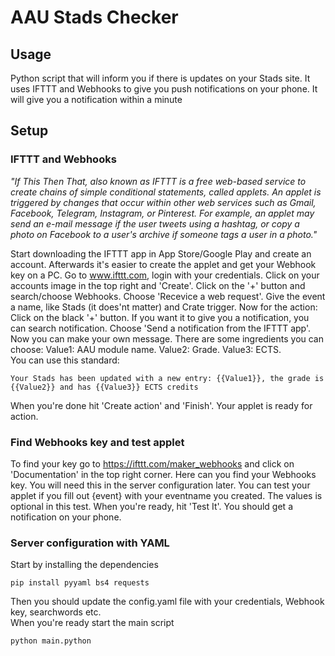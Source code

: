 # AAU Stads Checker
## Usage
Python script that will inform you if there is updates on your Stads site. It uses IFTTT and Webhooks to give you push notifications on your phone. It will give you a notification within a minute

## Setup
### IFTTT and Webhooks
*"If This Then That, also known as IFTTT is a free web-based service to create chains of simple conditional statements, called applets. An applet is triggered by changes that occur within other web services such as Gmail, Facebook, Telegram, Instagram, or Pinterest. For example, an applet may send an e-mail message if the user tweets using a hashtag, or copy a photo on Facebook to a user's archive if someone tags a user in a photo."*  


Start downloading the IFTTT app in App Store/Google Play and create an account. Afterwards it's easier to create the applet and get your Webhook key on a PC. Go to www.ifttt.com, login with your credentials. Click on your accounts image in the top right and 'Create'. Click on the '+' button and search/choose Webhooks. Choose 'Recevice a web request'. Give the event a name, like Stads (it does'nt matter) and Crate trigger. Now for the action: Click on the black '+' button. If you want it to give you a notification, you can search notification. Choose 'Send a notification from the IFTTT app'. Now you can make your own message. There are some ingredients you can choose: Value1: AAU module name. Value2: Grade. Value3: ECTS.  
You can use this standard:  
```
Your Stads has been updated with a new entry: {{Value1}}, the grade is {{Value2}} and has {{Value3}} ECTS credits
```
When you're done hit 'Create action' and 'Finish'. Your applet is ready for action.

### Find Webhooks key and test applet
To find your key go to https://ifttt.com/maker_webhooks and click on 'Documentation' in the top right corner. Here can you find your Webhooks key. You will need this in the server configuration later. You can test your applet if you fill out {event} with your eventname you created. The values is optional in this test. When you're ready, hit 'Test It'. You should get a notification on your phone. 


### Server configuration with YAML 
Start by installing the dependencies
```
pip install pyyaml bs4 requests
```
Then you should update the config.yaml file with your credentials, Webhook key, searchwords etc.  
When you're ready start the main script
```
python main.python
```
